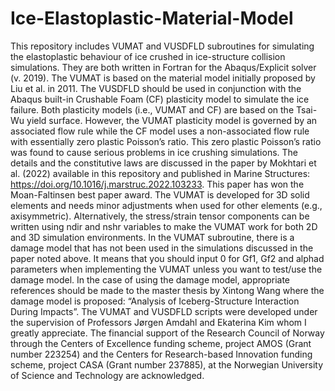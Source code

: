 # Ice-Elastoplastic-Material-Model
This repository includes VUMAT and VUSDFLD subroutines for simulating the elastoplastic behaviour of ice crushed in ice-structure collision simulations. They are both written in Fortran for the Abaqus/Explicit solver (v. 2019). The VUMAT is based on the material model initially proposed by Liu et al. in 2011. The VUSDFLD should be used in conjunction with the Abaqus built-in Crushable Foam (CF) plasticity model to simulate the ice failure. Both plasticity models (i.e., VUMAT and CF) are based on the Tsai-Wu yield surface. However, the VUMAT plasticity model is governed by an associated flow rule while the CF model uses a non-associated flow rule with essentially zero plastic Poisson’s ratio. This zero plastic Poisson’s ratio was found to cause serious problems in ice crushing simulations. The details and the constitutive laws are discussed in the paper by Mokhtari et al. (2022) available in this repository and published in Marine Structures: https://doi.org/10.1016/j.marstruc.2022.103233. This paper has won the Moan-Faltinsen best paper award.
The VUMAT is developed for 3D solid elements and needs minor adjustments when used for other elements (e.g., axisymmetric). Alternatively, the stress/strain tensor components can be written using ndir and nshr variables to make the VUMAT work for both 2D and 3D simulation environments.
In the VUMAT subroutine, there is a damage model that has not been used in the simulations discussed in the paper noted above. It means that you should input 0 for Gf1, Gf2 and alphad parameters when implementing the VUMAT unless you want to test/use the damage model. In the case of using the damage model, appropriate references should be made to the master thesis by Xintong Wang where the damage model is proposed: “Analysis of Iceberg-Structure Interaction During Impacts”.
The VUMAT and VUSDFLD scripts were developed under the supervision of Professors Jørgen Amdahl and Ekaterina Kim whom I greatly appreciate. The financial support of the Research Council of Norway through the Centers of Excellence funding scheme, project AMOS (Grant number 223254) and the Centers for Research-based Innovation funding scheme, project CASA (Grant number 237885), at the Norwegian University of Science and Technology are acknowledged. 
